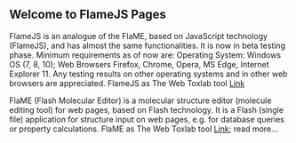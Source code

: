 ## Welcome to FlameJS Pages

FlameJS is an analogue of the FlaME, based on JavaScript technology (FlameJS), and has almost the same functionalities. It is now in beta testing phase. Minimum requirements as of now are: Operating System: Windows OS (7, 8, 10); Web Browsers Firefox, Chrome, Opera, MS Edge, Internet Explorer 11. Any testing results on other operating systems and in other web browsers are appreciated. FlameJS as The Web Toxlab tool [Link](http://toxlab.wincept.eu/tools/flamejs/)

FlaME (Flash Molecular Editor) is a molecular structure editor (molecule editing tool) for web pages, based on Flash technology. It is a Flash (single file) application for structure input on web pages, e.g. for database queries or property calculations. FlaME as The Web Toxlab tool [Link](http://toxlab.wincept.eu/tools/moledit/); read more...

